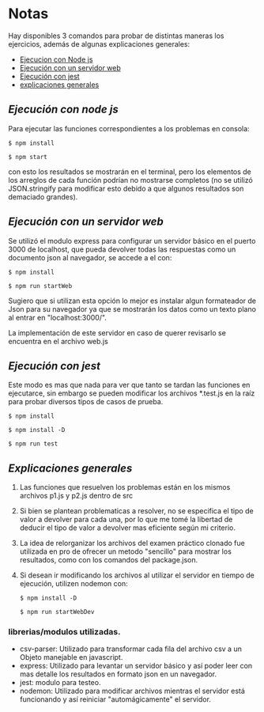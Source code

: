 # Notas
Hay disponibles 3 comandos para probar de distintas maneras los ejercicios, además de algunas explicaciones generales:
- [Ejecucion con Node js](#local)
- [Ejecución con un servidor web](#web)
- [Ejecución con jest](#jest)
- [explicaciones generales](#generales)

<a name="local"></a>
## _Ejecución con node js_
Para ejecutar las funciones correspondientes a los problemas en consola:

`$ npm install`

`$ npm start`

con esto los resultados se mostrarán en el terminal, pero los elementos de los arreglos de cada función podrían no mostrarse completos (no se utilizó JSON.stringify para modificar esto debido a que algunos resultados son demaciado grandes).

<a name="web"></a>
## _Ejecución con un servidor web_
Se utilizó el modulo express para configurar un servidor básico en el puerto 3000 de localhost, que pueda devolver todas las respuestas como un documento json al navegador, se accede a el con:

`$ npm install`

`$ npm run startWeb`

Sugiero que si utilizan esta opción lo mejor es instalar algun formateador de Json para su navegador ya que se mostrarán los datos como un texto plano al entrar en "localhost:3000/".

La implementación de este servidor en caso de querer revisarlo se encuentra en el archivo web.js

<a name="jest"></a>
## _Ejecución con jest_
Este modo es mas que nada para ver que tanto se tardan las funciones en ejecutarce, sin embargo se pueden modificar los archivos *.test.js en la raíz para probar diversos tipos de casos de prueba.

`$ npm install `

`$ npm install -D`

`$ npm run test`

<a name ="generales"></a>
## _Explicaciones generales_
1. Las funciones que resuelven los problemas están en los mismos archivos p1.js y p2.js dentro de src
2. Si bien se plantean problematicas a resolver, no se especifica el tipo de valor a devolver para cada una, por lo que me tomé la libertad de deducir el tipo de valor a devolver mas eficiente según mi criterio.
3. La idea de relorganizar los archivos del examen práctico clonado fue utilizada en pro de ofrecer un metodo "sencillo" para mostrar los resultados,  como con los comandos del package.json.
4. Si desean ir modificando los archivos al utilizar el servidor en tiempo de ejecución, utilizen nodemon con:

    `$ npm install -D`

    `$ npm run startWebDev`

### librerias/modulos utilizadas.
- csv-parser: Utilizado para transformar cada fila del archivo csv a un Objeto manejable en javascript.
- express: Utilizado para levantar un servidor básico y así poder leer con mas detalle los resultados en formato json en un navegador.
- jest: modulo para testeo.
- nodemon: Utilizado para modificar archivos mientras el servidor está funcionando y así reiniciar "automágicamente" el servidor.
